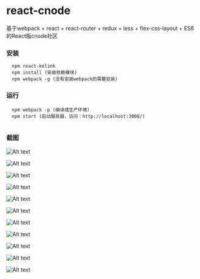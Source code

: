 # react-cnode
基于webpack + react + react-router + redux + less + flex-css-layout + ES6 的React版cnode社区

### 安装
```
  npm react-kelink 
  npm install (安装依赖模块)
  npm webpack -g (没有安装webpack的需要安装)
```

### 运行
```
  npm webpack -p (编译成生产环境)
  npm start (启动服务器，访问：http://localhost:3000/)
  
```
### 截图
![Alt text](shot/1.png)

![Alt text](shot/2.png)

![Alt text](shot/3.png)

![Alt text](shot/4.png)

![Alt text](shot/5.png)

![Alt text](shot/6.png)

![Alt text](shot/7.png)

![Alt text](shot/8.png)

![Alt text](shot/9.png)

![Alt text](shot/10.png)

![Alt text](shot/11.png)

